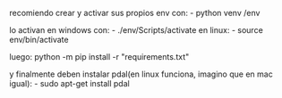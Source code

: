recomiendo crear y activar sus propios env con: 
    - python venv /env

lo activan en windows con:
    - ./env/Scripts/activate
en linux:
    - source env/bin/activate

luego:
    python -m pip install -r "requirements.txt"

y finalmente deben instalar pdal(en linux funciona, imagino que en mac igual):
    - sudo apt-get install pdal


